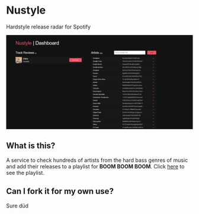 # Nustyle
Hardstyle release radar for Spotify  

![Dashboard](/web/images/dashboard.PNG)

## What is this?
A service to check hundreds of artists from the hard bass genres of music and add their releases to a playlist for **BOOM BOOM BOOM**. Click [here](https://open.spotify.com/playlist/0TdRzSP9GMdDcnuZd7wSTE?si=a6107a78cf1b4772) to see the playlist.

## Can I fork it for my own use?
Sure düd
